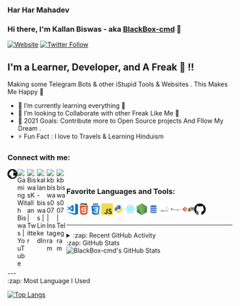 ###                                                              Har Har Mahadev

### Hi there, I'm Kallan Biswas - aka [BlackBox-cmd][website] 👋

[![Website](https://img.shields.io/website?label=kallanbiswas.ga&style=for-the-badge&url=https://kallanbiswas.ga)](https://kallanbiswas.ga)
[![Twitter Follow](https://img.shields.io/twitter/follow/BiswasKallan?color=1DA1F2&logo=twitter&style=for-the-badge)](https://twitter.com/intent/follow?original_referer=https%3A%2F%2Fgithub.com%2FcodeSTACKr&screen_name=BiswasKallan)

## I'm a  Learner, Developer, and A Freak 🤣 !!

Making some Telegram Bots & other iStupid Tools & Websites .
   This Makes Me Happy 🤗

- 🌱 I’m currently learning everything 🤣
- 👯 I’m looking to Collaborate with other Freak Like Me 🤪
- 🥅 2021 Goals: Contribute more to Open Source projects And Fllow My Dream .
- ⚡ Fun Fact : I love to Travels & Learning Hinduism
### Connect with me:

[<img align="left" alt="kallanbiswas.ga" width="22px" src="https://raw.githubusercontent.com/iconic/open-iconic/master/svg/globe.svg" />][website]
[<img align="left" alt="Gaming With Biswas | YouTube" width="22px" src="https://cdn.jsdelivr.net/npm/simple-icons@v3/icons/youtube.svg" />][youtube]
[<img align="left" alt="BiswasKallan | Twitter" width="22px" src="https://cdn.jsdelivr.net/npm/simple-icons@v3/icons/twitter.svg" />][twitter]
[<img align="left" alt="kallan-biswas | LinkedIn" width="22px" src="https://cdn.jsdelivr.net/npm/simple-icons@v3/icons/linkedin.svg" />][linkedin]
[<img align="left" alt="kbbiswas007 | Instagram" width="22px" src="https://cdn.jsdelivr.net/npm/simple-icons@v3/icons/instagram.svg" />][instagram]
[<img align="left" alt="kbbiswas007 | Telegram" width="22px" src="https://camo.githubusercontent.com/83f20299dbf7252a74cacc234a59106d112ebd49c8708591f65ed17d61a76fe8/68747470733a2f2f696d672e69636f6e73382e636f6d2f666c75656e742f34382f3030303030302f74656c656772616d2d6170702e706e67" />][telegram]


<br />

### Favorite Languages and Tools:

<img align="left" alt="Visual Studio Code" width="26px" src="https://raw.githubusercontent.com/github/explore/80688e429a7d4ef2fca1e82350fe8e3517d3494d/topics/visual-studio-code/visual-studio-code.png" />
<img align="left" alt="HTML5" width="26px" src="https://raw.githubusercontent.com/github/explore/80688e429a7d4ef2fca1e82350fe8e3517d3494d/topics/html/html.png" />
<img align="left" alt="CSS3" width="26px" src="https://raw.githubusercontent.com/github/explore/80688e429a7d4ef2fca1e82350fe8e3517d3494d/topics/css/css.png" />
<img align="left" alt="JavaScript" width="26px" src="https://raw.githubusercontent.com/github/explore/80688e429a7d4ef2fca1e82350fe8e3517d3494d/topics/javascript/javascript.png" />
<img align="left" alt="PyThon" width="26px" src="https://raw.githubusercontent.com/github/explore/80688e429a7d4ef2fca1e82350fe8e3517d3494d/topics/python/python.png" />
<img align="left" alt="React" width="26px" src="https://raw.githubusercontent.com/github/explore/80688e429a7d4ef2fca1e82350fe8e3517d3494d/topics/react/react.png" />
<img align="left" alt="Node.js" width="26px" src="https://raw.githubusercontent.com/github/explore/80688e429a7d4ef2fca1e82350fe8e3517d3494d/topics/nodejs/nodejs.png" />
<img align="left" alt="SQL" width="26px" src="https://raw.githubusercontent.com/github/explore/80688e429a7d4ef2fca1e82350fe8e3517d3494d/topics/sql/sql.png" />
<img align="left" alt="MySQL" width="26px" src="https://raw.githubusercontent.com/github/explore/80688e429a7d4ef2fca1e82350fe8e3517d3494d/topics/mysql/mysql.png" />
<img align="left" alt="MongoDB" width="26px" src="https://raw.githubusercontent.com/github/explore/80688e429a7d4ef2fca1e82350fe8e3517d3494d/topics/mongodb/mongodb.png" />
<img align="left" alt="Git" width="26px" src="https://raw.githubusercontent.com/github/explore/80688e429a7d4ef2fca1e82350fe8e3517d3494d/topics/git/git.png" />
<img align="left" alt="GitHub" width="26px" src="https://raw.githubusercontent.com/github/explore/78df643247d429f6cc873026c0622819ad797942/topics/github/github.png" />



<br/>
<br/>

---

<details>
  <summary>:zap: Recent GitHub Activity</summary>
  
<!--START_SECTION:activity-->
1. ❌ Closed PR [#11](https://github.com/codeSTACKr/free-developer-resources/pull/11) in [codeSTACKr/free-developer-resources](https://github.com/codeSTACKr/free-developer-resources)
2. 🗣 Commented on [#11](https://github.com/codeSTACKr/free-developer-resources/issues/11) in [codeSTACKr/free-developer-resources](https://github.com/codeSTACKr/free-developer-resources)
3. 🎉 Merged PR [#10](https://github.com/codeSTACKr/free-developer-resources/pull/10) in [codeSTACKr/free-developer-resources](https://github.com/codeSTACKr/free-developer-resources)
4. 🎉 Merged PR [#12](https://github.com/codeSTACKr/free-developer-resources/pull/12) in [codeSTACKr/free-developer-resources](https://github.com/codeSTACKr/free-developer-resources)
5. 🗣 Commented on [#1](https://github.com/codeSTACKr/portfolio-sass/issues/1) in [codeSTACKr/portfolio-sass](https://github.com/codeSTACKr/portfolio-sass)
<!--END_SECTION:activity-->

</details>

  <summary>:zap: GitHub Stats</summary>

  <img align="left" alt="BlackBox-cmd's GitHub Stats" src="https://github-readme-stats.vercel.app/api?username=BlackBox-cmd&show_icons=true&theme=radical" />
  
<br />
<br />
<br />
  ---
  
  <summary>:zap: Most Language I Used</summary>
  
  [![Top Langs](https://github-readme-stats.vercel.app/api/top-langs/?username=anuraghazra&layout=compact)](https://github.com/anuraghazra/github-readme-stats)


[website]: https://kallanbiswas.ga/
[twitter]: https://twitter.com/BiswasKallan
[youtube]: https://youtube.com/codeSTACKr
[instagram]: https://www.instagram.com/kbbiswas007/
[linkedin]: https://www.linkedin.com/in/kallan-biswas
[telegram]: https://t.me/blackboxcmd

